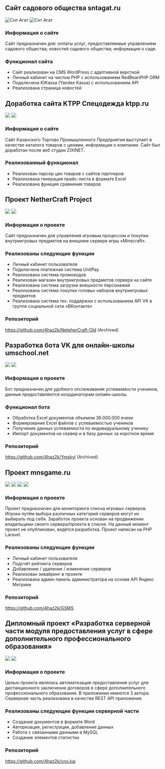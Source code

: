 ## Сайт садового общества sntagat.ru
![Снт Агат](https://github.com/4haz2k/portfolio/blob/e1d51f02f7e160be4475fd41314ccc51b71e63d6/sntagat-1.png)
![Снт Агат](https://github.com/4haz2k/portfolio/blob/e1d51f02f7e160be4475fd41314ccc51b71e63d6/sntagat-2.png)
### Информация о сайте
  Сайт предназначен для: оплаты услуг, предоставляемые управлением садового общества; новостей садового общества; информации о саде.
### Функционал сайта
-	Сайт реализован на CMS WordPress с адаптивной версткой
-	Личный кабинет на чистом PHP с использованием RedBeanPHP ORM
-	Подключена ЮKassa (Yandex Kassa) с использованием API
-	Реализована страница новостей 
	
## Доработка сайта KTPP Спецодежда ktpp.ru
![](https://github.com/4haz2k/portfolio/blob/e1d51f02f7e160be4475fd41314ccc51b71e63d6/ktpp-1.png)
![](https://github.com/4haz2k/portfolio/blob/e1d51f02f7e160be4475fd41314ccc51b71e63d6/ktpp-2.png)
### Информация о сайте
Сайт Казанского Торгово Промышленного Предприятия выступает в качестве каталога товаров с ценами, информации о компании. Сайт был доработан после веб студии ZIXINET.
### Реализованный функционал
-	Реализован парсер цен товаров с сайтов партнеров
-	Реализована генерация прайс-листа в формате Excel
-	Реализована функция сравнения товаров 

## Проект NetherCraft Project
![](https://github.com/4haz2k/portfolio/blob/e1d51f02f7e160be4475fd41314ccc51b71e63d6/ncp-1.png)
![](https://github.com/4haz2k/portfolio/blob/e1d51f02f7e160be4475fd41314ccc51b71e63d6/ncp-2.png)
### Информация о проекте
Сайт предназначен для управления игровым процессом и покупки внутриигровых предметов на внешнем сервере игры «Minecraft». 
### Реализованы следующие функции
-	Личный кабинет пользователя
-	Подключена платежная система UnitPay
-	Реализована система промокодов
-	Реализован магазин внутриигровых предметов сервера на сайте
-	Реализована система загрузки внешности персонажей
-	Реализована система покупки готовых наборов внутриигровых предметов
-	Реализована система тех. поддержки с использованием API VK в группе социальной сети «ВКонтакте»
### Репозиторий
https://github.com/4haz2k/NeteherCraft-Old (Archived)
## Разработка бота VK для онлайн-школы umschool.net
![](https://github.com/4haz2k/portfolio/blob/e1d51f02f7e160be4475fd41314ccc51b71e63d6/umschool-1.png)
![](https://github.com/4haz2k/portfolio/blob/e1d51f02f7e160be4475fd41314ccc51b71e63d6/umschool-2.png)
### Информация о проекте
Бот предназначен для удобного отслеживания успеваемости учеников, данные предоставляются координаторам онлайн-школы.  
### Функционал бота
-	Обработка Excel документов объемом 36.000.000 ячеек
-	Формирование Excel файлов с успеваемостью учеников
-	Получение данных успеваемости по индивидуальному ученику  
-	Импорт документов на сервер и в базу данных за короткое время 
### Репозиторий
https://github.com/4haz2k/Ymskyl (Archived)
## Проект mnsgame.ru
![](https://github.com/4haz2k/portfolio/blob/e1d51f02f7e160be4475fd41314ccc51b71e63d6/mns-1.png)
![](https://github.com/4haz2k/portfolio/blob/e1d51f02f7e160be4475fd41314ccc51b71e63d6/mns-2.png)
![](https://github.com/4haz2k/portfolio/blob/e1d51f02f7e160be4475fd41314ccc51b71e63d6/mns-3.png)
![](https://github.com/4haz2k/portfolio/blob/e1d51f02f7e160be4475fd41314ccc51b71e63d6/mns-4.png)
### Информация о проекте
Проект предназначен для мониторинга списка игровых серверов. Игроки путём выбора различных категорий серверов могут их выбирать под себя. Заработок проекта основан на продвижении владельцами своего сервера/проекта в списке. На данный момент проект не опубликован, ведётся разработка. Проект написан на PHP Laravel.
### Реализованы следующие функции
-	Личный кабинет пользователя
-	Подсчёт рейтинга серверов
-	Добавление / удаление / изменение серверов
-	Реализован эквайринг в проекте
-	Реализована админ панель администратора на основе API Яндекс Метрики 
### Репозиторий
https://github.com/4haz2k/GSMS
## Дипломный проект «Разработка серверной части модуля предоставления услуг в сфере дополнительного профессионального образования» 
![](https://github.com/4haz2k/portfolio/blob/77b748e69cd17aec9a1478b3abac777f8dbd3f9f/cno-1.png)
![](https://github.com/4haz2k/portfolio/blob/77b748e69cd17aec9a1478b3abac777f8dbd3f9f/cno-2.png)
### Информация о проекте
Целью проекта являлась автоматизация предоставления услуг для дистанционного заключения договоров в сфере дополнительного профессионального образования. В приложении имеются 3 актора. Серверная часть реализована в качестве REST API приложения.
### Реализованы следующие функции серверной части
-	Создание документов в формате Word
-	Авторизация, регистрация, добавление данных
-	Работа с связанными данными в MySQL
-	Создание элементов статистки

### Репозиторий
https://github.com/4haz2k/cno.kai
